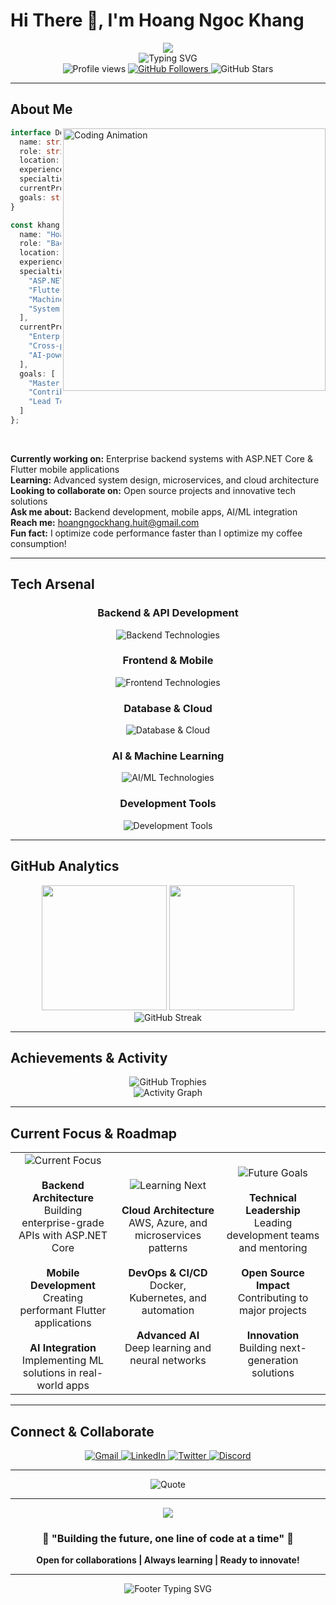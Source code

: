 # Hi There 👋, I'm Hoang Ngoc Khang

<div align="center">
  <img src="https://capsule-render.vercel.app/api?type=waving&color=gradient&customColorList=6&height=300&section=header&text=Backend%20Developer&fontSize=60&fontColor=fff&animation=fadeIn&fontAlignY=30&desc=Building%20the%20future%20with%20code&descSize=20&descAlignY=50"/>
</div>

<div align="center">
  <img src="https://readme-typing-svg.herokuapp.com?font=Fira+Code&weight=600&size=28&duration=3000&pause=1000&color=00D4FF&center=true&vCenter=true&width=800&height=80&lines=💻+Backend+Developer+%7C+AI+Enthusiast;🔥+Building+Scalable+Solutions;🌟+Open+Source+Contributor;⚡+Performance+Optimization+Expert" alt="Typing SVG" />
</div>

<div align="center">
  <img src="https://komarev.com/ghpvc/?username=khanghndev&label=Profile%20Views&color=00d4ff&style=for-the-badge" alt="Profile views" />
  <a href="https://github.com/HoangNgocKhang2004">
    <img src="https://img.shields.io/github/followers/khanghndev?label=Followers&style=for-the-badge&color=00d4ff&logo=github&logoColor=white" alt="GitHub Followers"/>
  </a>
  <img src="https://img.shields.io/github/stars/khanghndev?style=for-the-badge&color=ff6b6b&logo=github&logoColor=white" alt="GitHub Stars"/>
</div>

---

## **About Me**

<img align="right" alt="Coding Animation" width="420" src="https://raw.githubusercontent.com/abhisheknaiidu/abhisheknaiidu/master/code.gif">

```typescript
interface Developer {
  name: string;
  role: string;
  location: string;
  experience: string;
  specialties: string[];
  currentProjects: string[];
  goals: string[];
}

const khang: Developer = {
  name: "Hoàng Ngọc Khang",
  role: "Backend Developer & AI Enthusiast",
  location: "Ho Chi Minh City, Vietnam 🇻🇳",
  experience: "Building scalable solutions",
  specialties: [
    "ASP.NET Core Architecture",
    "Flutter Development",
    "Machine Learning Integration",
    "System Design"
  ],
  currentProjects: [
    "Enterprise Backend Systems",
    "Cross-platform Mobile Apps",
    "AI-powered Solutions"
  ],
  goals: [
    "Master Cloud Architecture",
    "Contribute to Open Source",
    "Lead Technical Teams"
  ]
};
```

<br clear="right"/>

**Currently working on:** Enterprise backend systems with ASP.NET Core & Flutter mobile applications  
**Learning:** Advanced system design, microservices, and cloud architecture  
**Looking to collaborate on:** Open source projects and innovative tech solutions  
**Ask me about:** Backend development, mobile apps, AI/ML integration  
**Reach me:** [hoangngockhang.huit@gmail.com](mailto:hoangngockhang.huit@gmail.com)  
**Fun fact:** I optimize code performance faster than I optimize my coffee consumption!

---

## **Tech Arsenal**

<div align="center">

### **Backend & API Development**
<img src="https://skillicons.dev/icons?i=dotnet,cs,python,nodejs,flask,fastapi,express&theme=dark" alt="Backend Technologies"/>

### **Frontend & Mobile**
<img src="https://skillicons.dev/icons?i=flutter,dart,react,js,ts,html,css&theme=dark" alt="Frontend Technologies"/>

### **Database & Cloud**
<img src="https://skillicons.dev/icons?i=mysql,postgresql,mongodb,firebase,azure,aws&theme=dark" alt="Database & Cloud"/>

### **AI & Machine Learning**
<img src="https://skillicons.dev/icons?i=tensorflow,pytorch,python,opencv&theme=dark" alt="AI/ML Technologies"/>

### **Development Tools**
<img src="https://skillicons.dev/icons?i=git,github,vscode,androidstudio,postman&theme=dark" alt="Development Tools"/>

</div>

---

## **GitHub Analytics**

<div align="center">
  <img height="200em" src="https://github-readme-stats.vercel.app/api?username=khanghndev&show_icons=true&theme=react&include_all_commits=true&count_private=true&border_radius=20&hide_border=true&bg_color=0D1117&title_color=00d4ff&icon_color=ff6b6b&text_color=ffffff&ring_color=00d4ff"/>
  <img height="200em" src="https://github-readme-stats.vercel.app/api/top-langs/?username=khanghndev&layout=compact&langs_count=8&theme=react&border_radius=20&hide_border=true&bg_color=0D1117&title_color=00d4ff&text_color=ffffff"/>
</div>

<div align="center">
  <img src="https://github-readme-streak-stats.herokuapp.com/?user=khanghndev&theme=react&hide_border=true&border_radius=20&ring=00d4ff&fire=ff6b6b&currStreakLabel=00d4ff&background=0D1117" alt="GitHub Streak"/>
</div>

---

## **Achievements & Activity**

<div align="center">
  <img src="https://github-profile-trophy.vercel.app/?username=khanghndev&theme=discord&no-frame=true&no-bg=true&margin-w=4&column=7" alt="GitHub Trophies"/>
</div>

<div align="center">
  <img src="https://github-readme-activity-graph.vercel.app/graph?username=khanghndev&theme=react-dark&bg_color=0D1117&color=00d4ff&line=ff6b6b&point=00d4ff&area=true&hide_border=true&border_radius=20" alt="Activity Graph"/>
</div>

---

## **Current Focus & Roadmap**

<div align="center">
  <table>
    <tr>
      <td align="center" width="33%">
        <img src="https://img.shields.io/badge/-🔥_Current_Focus-00d4ff?style=for-the-badge&labelColor=0D1117" alt="Current Focus"/>
        <br><br>
        <strong>Backend Architecture</strong><br>
        Building enterprise-grade APIs with ASP.NET Core<br><br>
        <strong>Mobile Development</strong><br>
        Creating performant Flutter applications<br><br>
        <strong>AI Integration</strong><br>
        Implementing ML solutions in real-world apps
      </td>
      <td align="center" width="33%">
        <img src="https://img.shields.io/badge/-🚀_Learning_Next-ff6b6b?style=for-the-badge&labelColor=0D1117" alt="Learning Next"/>
        <br><br>
        <strong>Cloud Architecture</strong><br>
        AWS, Azure, and microservices patterns<br><br>
        <strong>DevOps & CI/CD</strong><br>
        Docker, Kubernetes, and automation<br><br>
        <strong>Advanced AI</strong><br>
        Deep learning and neural networks
      </td>
      <td align="center" width="33%">
        <img src="https://img.shields.io/badge/-🎯_Future_Goals-4ecdc4?style=for-the-badge&labelColor=0D1117" alt="Future Goals"/>
        <br><br>
        <strong>Technical Leadership</strong><br>
        Leading development teams and mentoring<br><br>
        <strong>Open Source Impact</strong><br>
        Contributing to major projects<br><br>
        <strong>Innovation</strong><br>
        Building next-generation solutions
      </td>
    </tr>
  </table>
</div>

---

## **Connect & Collaborate**

<div align="center">
  <a href="mailto:hoangngockhang.huit@gmail.com">
    <img src="https://img.shields.io/badge/Gmail-D14836?style=for-the-badge&logo=gmail&logoColor=white&labelColor=0D1117" alt="Gmail"/>
  </a>
  <a href="https://linkedin.com/in/your-profile">
    <img src="https://img.shields.io/badge/LinkedIn-0077B5?style=for-the-badge&logo=linkedin&logoColor=white&labelColor=0D1117" alt="LinkedIn"/>
  </a>
  <a href="https://twitter.com/your-handle">
    <img src="https://img.shields.io/badge/Twitter-1DA1F2?style=for-the-badge&logo=twitter&logoColor=white&labelColor=0D1117" alt="Twitter"/>
  </a>
  <a href="https://discord.com/users/your-id">
    <img src="https://img.shields.io/badge/Discord-7289DA?style=for-the-badge&logo=discord&logoColor=white&labelColor=0D1117" alt="Discord"/>
  </a>
</div>

---

<div align="center">
  <img src="https://quotes-github-readme.vercel.app/api?type=horizontal&theme=tokyonight&border=true&quote=Code%20is%20poetry%20written%20in%20logic&author=Hoàng%20Ngọc%20Khang" alt="Quote"/>
</div>

---

<div align="center">
  <img src="https://capsule-render.vercel.app/api?type=waving&color=gradient&customColorList=6&height=200&section=footer&text=Thanks%20for%20visiting!&fontSize=30&fontColor=fff&animation=fadeIn&desc=Let's%20innovate%20together&descSize=16&descAlignY=70"/>
</div>

<div align="center">
  <h3>🌟 "Building the future, one line of code at a time" 🌟</h3>
  <p><strong>Open for collaborations | Always learning | Ready to innovate!</strong></p>
</div>

---

<div align="center">
  <img src="https://readme-typing-svg.herokuapp.com?font=Fira+Code&size=18&duration=3000&pause=1000&color=00D4FF&center=true&vCenter=true&width=600&height=60&lines=💫+Thanks+for+visiting+my+profile!;🤝+Let's+connect+and+build+together!;🚀+Always+ready+for+new+challenges!" alt="Footer Typing SVG" />
</div>
